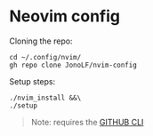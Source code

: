 # Neovim config
Cloning the repo:
```
cd ~/.config/nvim/
gh repo clone JonoLF/nvim-config
```
Setup steps:
```
./nvim_install &&\
./setup
```
> Note: requires the [GITHUB CLI](https://cli.github.com/)

